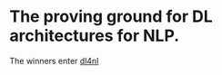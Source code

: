 # The proving ground for DL architectures for NLP.

The winners enter [dl4nl](https://github.com/shriphani/dl4nl)
